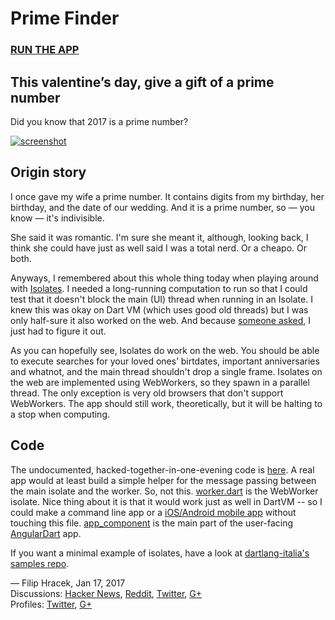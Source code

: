 # Prime Finder

### [RUN THE APP](https://filiph.github.io/prime_finder/)

## This valentine’s day, give a gift of a prime number

Did you know that 2017 is a prime number?

[![screenshot](https://filiph.github.io/prime_finder/img/screenshot.png)](https://filiph.github.io/prime_finder/)

## Origin story

I once gave my wife a prime number. It contains digits from my birthday, her birthday, and the date of our wedding. And it is a prime number, so — you know — it's indivisible.

She said it was romantic. I'm sure she meant it, although, looking back, I think she could have just as well said I was a total nerd. Or a cheapo. Or both.

Anyways, I remembered about this whole thing today when playing around with [Isolates](https://api.dartlang.org/stable/1.21.1/dart-isolate/dart-isolate-library.html). I needed a long-running computation to run so that I could test that it doesn't block the main (UI) thread when running in an Isolate. I knew this was okay on Dart VM (which uses good old threads) but I was only half-sure it also worked on the web. And because [someone asked](https://twitter.com/sur3shg/status/821304340715405312), I just had to figure it out. 

As you can hopefully see, Isolates do work on the web. You should be able to execute searches for your loved ones’ birtdates, important anniversaries and whatnot, and the main thread shouldn't drop a single frame. Isolates on the web are implemented using WebWorkers, so they spawn in a parallel thread. The only exception is very old browsers that don't support WebWorkers. The app should still work, theoretically, but it will be halting to a stop when computing.

## Code

The undocumented, hacked-together-in-one-evening code is [here](https://github.com/filiph/prime_finder). A real app would at least build a simple helper for the message passing between the main isolate and the worker. So, not this. [worker.dart](https://github.com/filiph/prime_finder/blob/master/web/worker.dart) is the WebWorker isolate. Nice thing about it is that it would work just as well in DartVM -- so I could make a command line app or a [iOS/Android mobile app](https://flutter.io/) without touching this file. [app_component](https://github.com/filiph/prime_finder/tree/master/lib) is the main part of the user-facing [AngularDart](https://webdev.dartlang.org/angular) app.

If you want a minimal example of isolates, have a look at [dartlang-italia's samples repo](https://github.com/dartlang-italia/dart-libraries-samples/tree/master/isolate).

— Filip Hracek, Jan 17, 2017  
Discussions: [Hacker News](https://news.ycombinator.com/item?id=13424312), [Reddit](https://www.reddit.com/r/programming/comments/5onlwf/this_valentines_day_give_your_significant_other_a/), [Twitter](https://twitter.com/filiphracek/status/821593209843417088), [G+](https://plus.google.com/u/0/+filiphracek/posts/A1ABeaSogs8)  
Profiles: [Twitter](https://twitter.com/filiphracek), [G+](https://plus.google.com/+filiphracek)